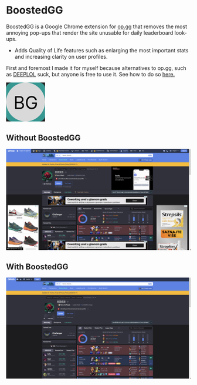 # BoostedGG 

BoostedGG is a Google Chrome extension for [op.gg](https://op.gg) that removes the most annoying pop-ups that render the site unusable for daily leaderboard look-ups.

- Adds Quality of Life features such as enlarging the most important stats and increasing clarity on user profiles.

First and foremost I made it for myself because alternatives to op.gg, such as [DEEPLOL](https://deeplol.gg) suck, but anyone is free to use it. See how to do so [here.](https://developer.chrome.com/docs/extensions/mv3/getstarted/development-basics/#load-unpacked)

![BoostedGG logo](boostedgg.png)

## Without BoostedGG

![Before](before.png)

## With BoostedGG

![Before](after.png)